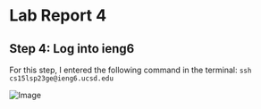 # Lab Report 4

## Step 4: Log into ieng6
For this step, I entered the following command in the terminal: ```ssh cs15lsp23ge@ieng6.ucsd.edu```

![Image](https://github.com/gauthk6/cse15l-lab-reports/assets/58676663/562336ef-8768-4caa-80e2-04bbff87e974)
